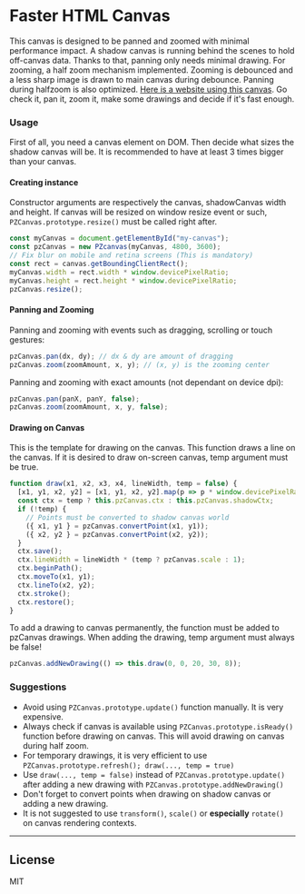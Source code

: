 # Faster HTML Canvas

This canvas is designed to be panned and zoomed with minimal performance impact. A shadow canvas is running behind the scenes to hold off-canvas data. Thanks to that, panning only needs minimal drawing. For zooming, a half zoom mechanism implemented. Zooming is debounced and a less sharp image is drawn to main canvas during debounce. Panning during halfzoom is also optimized.
[Here is a website using this canvas](https://remziatay.github.io/solverr/). Go check it, pan it, zoom it, make some drawings and decide if it's fast enough.

### Usage

First of all, you need a canvas element on DOM. Then decide what sizes the shadow canvas will be. It is recommended to have at least 3 times bigger than your canvas.

#### Creating instance

Constructor arguments are respectively the canvas, shadowCanvas width and height. If canvas will be resized on window resize event or such, `PZCanvas.prototype.resize()` must be called right after.

```js
const myCanvas = document.getElementById("my-canvas");
const pzCanvas = new PZcanvas(myCanvas, 4800, 3600);
// Fix blur on mobile and retina screens (This is mandatory)
const rect = canvas.getBoundingClientRect();
myCanvas.width = rect.width * window.devicePixelRatio;
myCanvas.height = rect.height * window.devicePixelRatio;
pzCanvas.resize();
```

#### Panning and Zooming

Panning and zooming with events such as dragging, scrolling or touch gestures:

```js
pzCanvas.pan(dx, dy); // dx & dy are amount of dragging
pzCanvas.zoom(zoomAmount, x, y); // (x, y) is the zooming center
```

Panning and zooming with exact amounts (not dependant on device dpi):

```js
pzCanvas.pan(panX, panY, false);
pzCanvas.zoom(zoomAmount, x, y, false);
```

#### Drawing on Canvas

This is the template for drawing on the canvas. This function draws a line on the canvas. If it is desired to draw on-screen canvas, temp argument must be true.

```js
function draw(x1, x2, x3, x4, lineWidth, temp = false) {
  [x1, y1, x2, y2] = [x1, y1, x2, y2].map(p => p * window.devicePixelRatio);
  const ctx = temp ? this.pzCanvas.ctx : this.pzCanvas.shadowCtx;
  if (!temp) {
    // Points must be converted to shadow canvas world
    ({ x1, y1 } = pzCanvas.convertPoint(x1, y1));
    ({ x2, y2 } = pzCanvas.convertPoint(x2, y2));
  }
  ctx.save();
  ctx.lineWidth = lineWidth * (temp ? pzCanvas.scale : 1);
  ctx.beginPath();
  ctx.moveTo(x1, y1);
  ctx.lineTo(x2, y2);
  ctx.stroke();
  ctx.restore();
}
```

To add a drawing to canvas permanently, the function must be added to pzCanvas drawings. When adding the drawing, temp argument must always be false!

```js
pzCanvas.addNewDrawing(() => this.draw(0, 0, 20, 30, 8));
```

### Suggestions

- Avoid using `PZCanvas.prototype.update()` function manually. It is very expensive.
- Always check if canvas is available using `PZCanvas.prototype.isReady()` function before drawing on canvas. This will avoid drawing on canvas during half zoom.
- For temporary drawings, it is very efficient to use `PZCanvas.prototype.refresh(); draw(..., temp = true)`
- Use `draw(..., temp = false)` instead of `PZCanvas.prototype.update()` after adding a new drawing with `PZCanvas.prototype.addNewDrawing()`
- Don't forget to convert points when drawing on shadow canvas or adding a new drawing.
- It is not suggested to use `transform()`, `scale()` or **especially** `rotate()` on canvas rendering contexts.

---

## License

MIT
